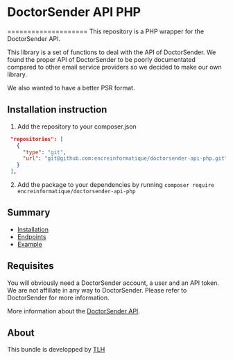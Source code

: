 # DoctorSender API PHP
====================
This repository is a PHP wrapper for the DoctorSender API.

This library is a set of functions to deal with the API of DoctorSender.
We found the proper API of DoctorSender to be poorly documentated compared to other email service providers so we decided to make our own library.

We also wanted to have a better PSR format.

Installation instruction
------------------------
1. Add the repository to your composer.json
```json
 "repositories": [
   {
     "type": "git",
     "url": "git@github.com:encreinformatique/doctorsender-api-php.git"
   }
 ],
```

2. Add the package to your dependencies by running
`composer require encreinformatique/doctorsender-api-php`

Summary
-------
* [Installation](installation.md)
* [Endpoints](endpoints.md)
* [Example](example.md)

Requisites
----------
You will obviously need a DoctorSender account, a user and an API token.
We are not affiliate in any way to DoctorSender. Please refer to DoctorSender for more information.

More information about the [DoctorSender API](http://soapwebservice.doctorsender.com/doxy/html/).

About
-----

This bundle is developped by [TLH](https://www.encreinformatique.com/)